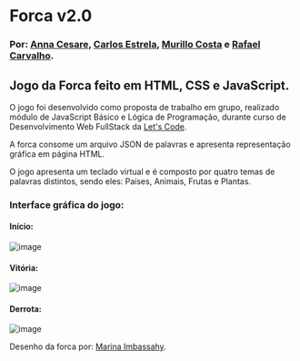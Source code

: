 # Forca v2.0

### Por: [Anna Cesare](https://github.com/acesare), [Carlos Estrela](https://github.com/carlosalbertoestrela), [Murillo Costa](https://github.com/murillocosta) e [Rafael Carvalho](https://github.com/rafaelcarvalhods).


## Jogo da Forca feito em HTML, CSS e JavaScript.

O jogo foi desenvolvido como proposta de trabalho em grupo, realizado módulo de JavaScript Básico e Lógica de Programação, durante curso de Desenvolvimento Web FullStack da [Let's Code](https://letscode.com.br/).

A forca consome um arquivo JSON de palavras e apresenta representação gráfica em página HTML.

O jogo apresenta um teclado virtual e é composto por quatro temas de palavras distintos, sendo eles: Países, Animais, Frutas e Plantas.

### Interface gráfica do jogo:

#### Início:

![image](https://user-images.githubusercontent.com/91096652/156813085-9143538a-c97c-4714-9043-6afd2d3173a7.png)

#### Vitória: 

![image](https://user-images.githubusercontent.com/91096652/156813705-e48710cb-d6bf-405a-b03c-4927be9d83c4.png)

#### Derrota: 

![image](https://user-images.githubusercontent.com/91096652/156813805-b86933a2-da42-414a-98af-34049a428608.png)





Desenho da forca por: [Marina Imbassahy](https://www.instagram.com/sementedomar_/).
